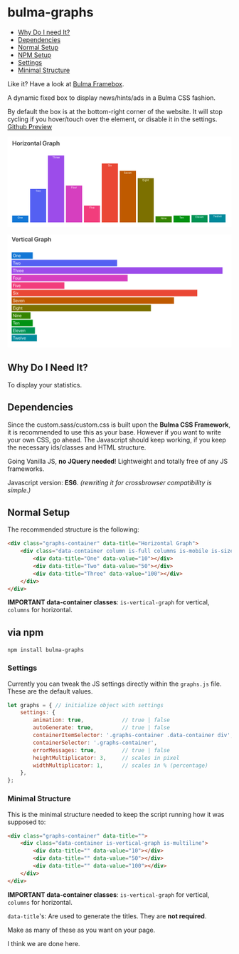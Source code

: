 # bulma-graphs

- [Why Do I need It?](#why)
- [Dependencies](#dependencies)
- [Normal Setup](#setup)
- [NPM Setup](#npm-setup)
- [Settings](#settings)
- [Minimal Structure](#minimal)

Like it? Have a look at [Bulma Framebox](https://github.com/frizzant/bulma-framebox).

A dynamic fixed box to display news/hints/ads in a Bulma CSS fashion.

By default the box is at the bottom-right corner of the website.
It will stop cycling if you hover/touch over the element, or disable it in the settings.
[Github Preview](https://frizzant.github.io/bulma-graphs/)

![alt text](/images/horizontal-preview.png)

![alt text](/images/vertical-preview.png)

## Why Do I Need It? <a name="why"></a>

To display your statistics.

## Dependencies <a name="dependencies"></a>

Since the custom.sass/custom.css is built upon the **Bulma CSS Framework**,
it is recommended to use this as your base. However if you want to write
your own CSS, go ahead.
The Javascript should keep working,
if you keep the necessary ids/classes and HTML structure.

Going Vanilla JS, **no JQuery needed**! Lightweight and totally free of any JS frameworks.

Javascript version: **ES6**.
_(rewriting it for crossbrowser compatibility is simple.)_

## Normal Setup <a name="setup"></a>

The recommended structure is the following:

```html
<div class="graphs-container" data-title="Horizontal Graph">
    <div class="data-container column is-full columns is-mobile is-size-7 has-text-white is-marginless">
        <div data-title="One" data-value="10"></div>
        <div data-title="Two" data-value="50"></div>
        <div data-title="Three" data-value="100"></div>
    </div>
</div>
```
**IMPORTANT data-container classes**: `is-vertical-graph` for vertical, `columns` for horizontal.

## via npm <a name="npm-setup"></a>

`npm install bulma-graphs`

### Settings <a name="settings"></a>

Currently you can tweak the JS settings directly within the `graphs.js` file.
These are the default values.

```javascript
let graphs = { // initialize object with settings
    settings: {
        animation: true,            // true | false
        autoGenerate: true,         // true | false
        containerItemSelector: '.graphs-container .data-container div',
        containerSelector: '.graphs-container',
        errorMessages: true,        // true | false
        heightMultiplicator: 3,     // scales in pixel
        widthMultiplicator: 1,      // scales in % (percentage)
    },
};
```

### Minimal Structure <a name="minimal"></a>

This is the minimal structure needed to keep the script running how it was supposed to:

```HTML
<div class="graphs-container" data-title="">
    <div class="data-container is-vertical-graph is-multiline">
        <div data-title="" data-value="10"></div>
        <div data-title="" data-value="50"></div>
        <div data-title="" data-value="100"></div>
    </div>
</div>
```
**IMPORTANT data-container classes**: `is-vertical-graph` for vertical, `columns` for horizontal.

`data-title`'s: Are used to generate the titles. They are **not required**.

Make as many of these as you want on your page.

I think we are done here.